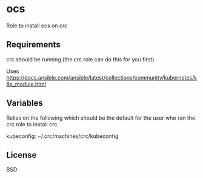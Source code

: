 ocs
===

Role to install ocs on crc

Requirements
------------

crc should be running (the crc role can do this for you first)

Uses https://docs.ansible.com/ansible/latest/collections/community/kubernetes/k8s_module.html

Variables
---------

Relies on the following which should be the default for the user who
ran the crc role to install crc.

kubeconfig: ~/.crc/machines/crc/kubeconfig

License
-------

BSD

